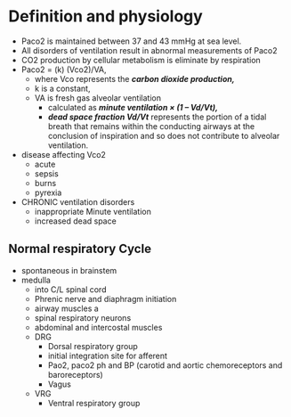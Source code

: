 # Definition and physiology 
* Paco2  is maintained between 37 and 43 mmHg at sea level. 
* All disorders of ventilation result in abnormal measurements of Paco2
* CO2 production by cellular metabolism is eliminate by respiration 
* Paco2  = (k) (Vco2)/VA, 
	* where Vco represents the ***carbon dioxide production,*** 
	* k is a constant, 
	* VA is fresh gas alveolar ventilation
		* calculated as ***minute ventilation × (1 – Vd/Vt),*** 
		* ***dead space fraction Vd/Vt*** represents the portion of a tidal breath that remains within the conducting airways at the conclusion of inspiration and so does not contribute to alveolar ventilation.
* disease affecting Vco2 
	* acute 
	* sepsis 
	* burns 
	* pyrexia 
* CHRONIC ventilation disorders 
	* inappropriate Minute ventilation 
	* increased dead space 
## Normal respiratory Cycle 
* spontaneous in brainstem 
* medulla 
	* into C/L spinal cord 
	* Phrenic nerve and diaphragm initiation 
	* airway muscles a
	* spinal respiratory neurons 
	* abdominal and intercostal muscles 
	* DRG 
		* Dorsal respiratory group 
		* initial integration site for afferent 
		* Pao2, paco2 ph and BP (carotid and aortic chemoreceptors and baroreceptors)
		* Vagus
	* VRG 
		* Ventral respiratory group 